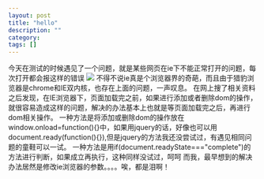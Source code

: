 ```yaml
---
layout: post
title: "hello"
description: ""
category: 
tags: []
---
```

<span>今天在测试的时候遇见了一个问题，就是某些网页在ie下不能正常打开的问题，每次打开都会报这样的错误</span>
<img src="http://ww3.sinaimg.cn/mw690/9b85e27bgw1edbz94g2o0j20n603j3yw.jpg" />
<span>不得不说ie真是个浏览器界的奇葩，而且由于猎豹浏览器是chrome和IE双内核，也存在上面的问题，一声叹息。</span>
<span>在网上搜了相关资料之后发现，在IE浏览器下，页面加载完之前，如果进行添加或者删除dom的操作，就很容易造成这样的问题，解决的办法基本上也就是等页面加载完之后，再进行dom相关操作。</span>
<span>一种方法是将添加或删除dom的操作放在window.onload=function(){}中，如果用jquery的话，好像也可以用document.ready(function(){}),但是jquery的方法我还没尝试过，有遇见相同问题的童鞋可以一试。</span>
<span>一种方法是用if(document.readyState==="complete")的方法进行判断，如果成立再执行，这种同样没试过，呵呵</span>
<span>而我，最早想到的解决办法居然是修改ie浏览器的参数。。。。唉，都是泪啊！</span>
